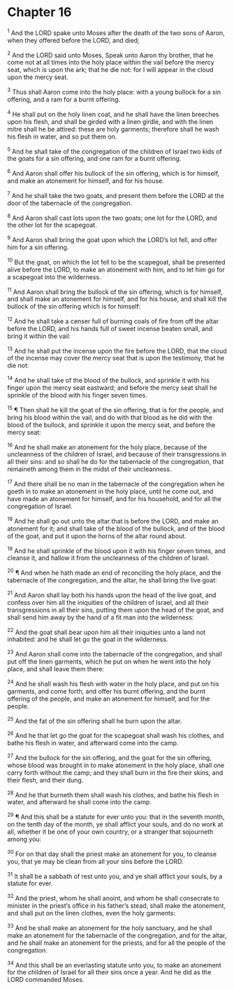 # Chapter 16

<sup>1</sup> And the LORD spake unto Moses after the death of the two sons of Aaron, when they offered before the LORD, and died; 

<sup>2</sup> And the LORD said unto Moses, Speak unto Aaron thy brother, that he come not at all times into the holy place within the vail before the mercy seat, which is upon the ark; that he die not: for I will appear in the cloud upon the mercy seat. 

<sup>3</sup> Thus shall Aaron come into the holy place: with a young bullock for a sin offering, and a ram for a burnt offering. 

<sup>4</sup> He shall put on the holy linen coat, and he shall have the linen breeches upon his flesh, and shall be girded with a linen girdle, and with the linen mitre shall he be attired: these are holy garments; therefore shall he wash his flesh in water, and so put them on. 

<sup>5</sup> And he shall take of the congregation of the children of Israel two kids of the goats for a sin offering, and one ram for a burnt offering. 

<sup>6</sup> And Aaron shall offer his bullock of the sin offering, which is for himself, and make an atonement for himself, and for his house. 

<sup>7</sup> And he shall take the two goats, and present them before the LORD at the door of the tabernacle of the congregation. 

<sup>8</sup> And Aaron shall cast lots upon the two goats; one lot for the LORD, and the other lot for the scapegoat. 

<sup>9</sup> And Aaron shall bring the goat upon which the LORD’s lot fell, and offer him for a sin offering. 

<sup>10</sup> But the goat, on which the lot fell to be the scapegoat, shall be presented alive before the LORD, to make an atonement with him, and to let him go for a scapegoat into the wilderness. 

<sup>11</sup> And Aaron shall bring the bullock of the sin offering, which is for himself, and shall make an atonement for himself, and for his house, and shall kill the bullock of the sin offering which is for himself: 

<sup>12</sup> And he shall take a censer full of burning coals of fire from off the altar before the LORD, and his hands full of sweet incense beaten small, and bring it within the vail: 

<sup>13</sup> And he shall put the incense upon the fire before the LORD, that the cloud of the incense may cover the mercy seat that is upon the testimony, that he die not: 

<sup>14</sup> And he shall take of the blood of the bullock, and sprinkle it with his finger upon the mercy seat eastward; and before the mercy seat shall he sprinkle of the blood with his finger seven times. 

<sup>15</sup> ¶ Then shall he kill the goat of the sin offering, that is for the people, and bring his blood within the vail, and do with that blood as he did with the blood of the bullock, and sprinkle it upon the mercy seat, and before the mercy seat: 

<sup>16</sup> And he shall make an atonement for the holy place, because of the uncleanness of the children of Israel, and because of their transgressions in all their sins: and so shall he do for the tabernacle of the congregation, that remaineth among them in the midst of their uncleanness. 

<sup>17</sup> And there shall be no man in the tabernacle of the congregation when he goeth in to make an atonement in the holy place, until he come out, and have made an atonement for himself, and for his household, and for all the congregation of Israel. 

<sup>18</sup> And he shall go out unto the altar that is before the LORD, and make an atonement for it; and shall take of the blood of the bullock, and of the blood of the goat, and put it upon the horns of the altar round about. 

<sup>19</sup> And he shall sprinkle of the blood upon it with his finger seven times, and cleanse it, and hallow it from the uncleanness of the children of Israel. 

<sup>20</sup> ¶ And when he hath made an end of reconciling the holy place, and the tabernacle of the congregation, and the altar, he shall bring the live goat: 

<sup>21</sup> And Aaron shall lay both his hands upon the head of the live goat, and confess over him all the iniquities of the children of Israel, and all their transgressions in all their sins, putting them upon the head of the goat, and shall send him away by the hand of a fit man into the wilderness: 

<sup>22</sup> And the goat shall bear upon him all their iniquities unto a land not inhabited: and he shall let go the goat in the wilderness. 

<sup>23</sup> And Aaron shall come into the tabernacle of the congregation, and shall put off the linen garments, which he put on when he went into the holy place, and shall leave them there: 

<sup>24</sup> And he shall wash his flesh with water in the holy place, and put on his garments, and come forth, and offer his burnt offering, and the burnt offering of the people, and make an atonement for himself, and for the people. 

<sup>25</sup> And the fat of the sin offering shall he burn upon the altar. 

<sup>26</sup> And he that let go the goat for the scapegoat shall wash his clothes, and bathe his flesh in water, and afterward come into the camp. 

<sup>27</sup> And the bullock for the sin offering, and the goat for the sin offering, whose blood was brought in to make atonement in the holy place, shall one carry forth without the camp; and they shall burn in the fire their skins, and their flesh, and their dung. 

<sup>28</sup> And he that burneth them shall wash his clothes, and bathe his flesh in water, and afterward he shall come into the camp. 

<sup>29</sup> ¶ And this shall be a statute for ever unto you: that in the seventh month, on the tenth day of the month, ye shall afflict your souls, and do no work at all, whether it be one of your own country, or a stranger that sojourneth among you: 

<sup>30</sup> For on that day shall the priest make an atonement for you, to cleanse you, that ye may be clean from all your sins before the LORD. 

<sup>31</sup> It shall be a sabbath of rest unto you, and ye shall afflict your souls, by a statute for ever. 

<sup>32</sup> And the priest, whom he shall anoint, and whom he shall consecrate to minister in the priest’s office in his father’s stead, shall make the atonement, and shall put on the linen clothes, even the holy garments: 

<sup>33</sup> And he shall make an atonement for the holy sanctuary, and he shall make an atonement for the tabernacle of the congregation, and for the altar, and he shall make an atonement for the priests, and for all the people of the congregation. 

<sup>34</sup> And this shall be an everlasting statute unto you, to make an atonement for the children of Israel for all their sins once a year. And he did as the LORD commanded Moses. 


